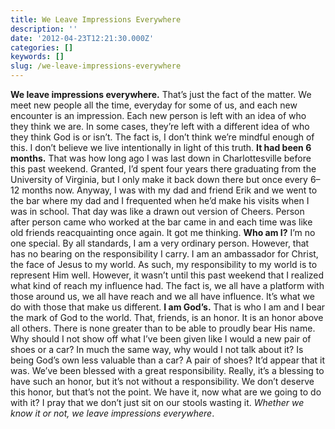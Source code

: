 ```yaml
---
title: We Leave Impressions Everywhere
description: ''
date: '2012-04-23T12:21:30.000Z'
categories: []
keywords: []
slug: /we-leave-impressions-everywhere
---
```

**We leave impressions everywhere.** That’s just the fact of the matter. We meet new people all the time, everyday for some of us, and each new encounter is an impression. Each new person is left with an idea of who they think we are. In some cases, they’re left with a different idea of who they think God is or isn’t. The fact is, I don’t think we’re mindful enough of this. I don’t believe we live intentionally in light of this truth.
**It had been 6 months.** That was how long ago I was last down in Charlottesville before this past weekend. Granted, I’d spent four years there graduating from the University of Virginia, but I only make it back down there but once every 6–12 months now. Anyway, I was with my dad and friend Erik and we went to the bar where my dad and I frequented when he’d make his visits when I was in school. That day was like a drawn out version of Cheers. Person after person came who worked at the bar came in and each time was like old friends reacquainting once again. It got me thinking.
**Who am I?** I’m no one special. By all standards, I am a very ordinary person. However, that has no bearing on the responsibility I carry. I am an ambassador for Christ, the face of Jesus to my world. As such, my responsibility to my world is to represent Him well. However, it wasn’t until this past weekend that I realized what kind of reach my influence had. The fact is, we all have a platform with those around us, we all have reach and we all have influence. It’s what we do with those that make us different.
**I am God’s.** That is who I am and I bear the mark of God to the world. That, friends, is an honor. It is an honor above all others. There is none greater than to be able to proudly bear His name. Why should I not show off what I’ve been given like I would a new pair of shoes or a car? In much the same way, why would I not talk about it? Is being God’s own less valuable than a car? A pair of shoes? It’d appear that it was.
We’ve been blessed with a great responsibility. Really, it’s a blessing to have such an honor, but it’s not without a responsibility. We don’t deserve this honor, but that’s not the point. We have it, now what are we going to do with it? I pray that we don’t just sit on our stools wasting it. _Whether we know it or not, we leave impressions everywhere_.

